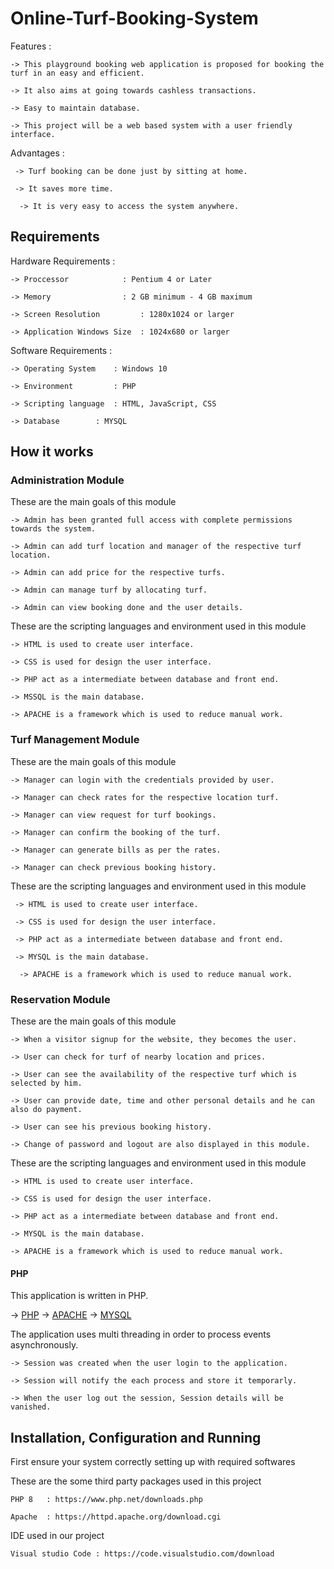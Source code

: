 # Online-Turf-Booking-System

Features :
	
	-> This playground booking web application is proposed for booking the turf in an easy and efficient.

	-> It also aims at going towards cashless transactions.
	
	-> Easy to maintain database.
	
	-> This project will be a web based system with a user friendly interface.

Advantages :

     -> Turf booking can be done just by sitting at home.

     -> It saves more time.

      -> It is very easy to access the system anywhere.

       
## Requirements 

Hardware Requirements :
	
	-> Proccessor 		     : Pentium 4 or Later
	
	-> Memory    		     : 2 GB minimum - 4 GB maximum
	
	-> Screen Resolution 	     : 1280x1024 or larger
	
	-> Application Windows Size  : 1024x680 or larger

Software Requirements :

	-> Operating System    : Windows 10
	
	-> Environment	       : PHP
	
	-> Scripting language  : HTML, JavaScript, CSS
	
	-> Database	       : MYSQL

## How it works

### Administration Module

These are the main goals of this module 

    -> Admin has been granted full access with complete permissions towards the system. 

    -> Admin can add turf location and manager of the respective turf location.
 
    -> Admin can add price for the respective turfs.
 
    -> Admin can manage turf by allocating turf.

    -> Admin can view booking done and the user details.

These are the scripting languages and environment used in this module 

	-> HTML is used to create user interface.
	
	-> CSS is used for design the user interface.
	
	-> PHP act as a intermediate between database and front end.
	
	-> MSSQL is the main database.
	
	-> APACHE is a framework which is used to reduce manual work.

### Turf Management Module

These are the main goals of this module 

    -> Manager can login with the credentials provided by user. 

    -> Manager can check rates for the respective location turf.
 
    -> Manager can view request for turf bookings.
    
    -> Manager can confirm the booking of the turf.

    -> Manager can generate bills as per the rates.

    -> Manager can check previous booking history.
 
These are the scripting languages and environment used in this module 

     -> HTML is used to create user interface.
	
     -> CSS is used for design the user interface.
	
     -> PHP act as a intermediate between database and front end.
	
     -> MYSQL is the main database.
	
      -> APACHE is a framework which is used to reduce manual work.

### Reservation Module

These are the main goals of this module

    -> When a visitor signup for the website, they becomes the user.

    -> User can check for turf of nearby location and prices.
 
    -> User can see the availability of the respective turf which is selected by him.

    -> User can provide date, time and other personal details and he can also do payment.

    -> User can see his previous booking history.
    
    -> Change of password and logout are also displayed in this module.

These are the scripting languages and environment used in this module 

	-> HTML is used to create user interface.
	
	-> CSS is used for design the user interface.
	
	-> PHP act as a intermediate between database and front end.
	
	-> MYSQL is the main database.
	
	-> APACHE is a framework which is used to reduce manual work.

#### PHP 

This application is written in PHP.

  -> [PHP](https://github.com/php/php-src)
  -> [APACHE](https://github.com/apache)
  -> [MYSQL](https://github.com/mysql)
	 

The application uses multi threading in order to process events asynchronously.
	
	-> Session was created when the user login to the application.
	
	-> Session will notify the each process and store it temporarly.
	
	-> When the user log out the session, Session details will be vanished. 

## Installation, Configuration and Running 

First ensure your system correctly setting up with required softwares 

These are the some third party packages used in this project

	PHP 8   : https://www.php.net/downloads.php   
	
	Apache  : https://httpd.apache.org/download.cgi

IDE used in our project 

	Visual studio Code : https://code.visualstudio.com/download




